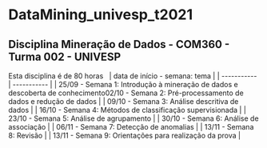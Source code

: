 # DataMining_univesp_t2021
## Disciplina Mineração de Dados - COM360 - Turma 002 - UNIVESP

Esta disciplina é de 80 horas &nbsp;
| data de início - semana: tema |
| ----------- | ----------- |
| 25/09 - Semana 1: Introdução à mineração de dados e descoberta de conhecimento02/10 - Semana 2: Pré-processamento de dados e redução de dados |
| 09/10 - Semana 3: Análise descritiva de dados |
| 16/10 - Semana 4: Métodos de classificação supervisionada |
| 23/10 - Semana 5: Análise de agrupamento |
| 30/10 - Semana 6: Análise de associação |
| 06/11 - Semana 7: Detecção de anomalias |
| 13/11 - Semana 8: Revisão |
| 13/11 - Semana 9: Orientações para realização da prova |
